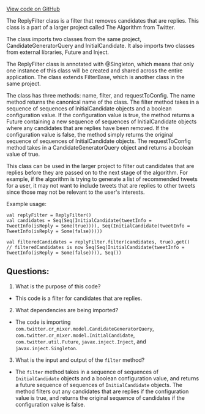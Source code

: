 [View code on GitHub](https://github.com/misbahsy/the-algorithm/cr-mixer/server/src/main/scala/com/twitter/cr_mixer/filter/ReplyFilter.scala)

The ReplyFilter class is a filter that removes candidates that are replies. This class is a part of a larger project called The Algorithm from Twitter. 

The class imports two classes from the same project, CandidateGeneratorQuery and InitialCandidate. It also imports two classes from external libraries, Future and Inject. 

The ReplyFilter class is annotated with @Singleton, which means that only one instance of this class will be created and shared across the entire application. The class extends FilterBase, which is another class in the same project. 

The class has three methods: name, filter, and requestToConfig. The name method returns the canonical name of the class. The filter method takes in a sequence of sequences of InitialCandidate objects and a boolean configuration value. If the configuration value is true, the method returns a Future containing a new sequence of sequences of InitialCandidate objects where any candidates that are replies have been removed. If the configuration value is false, the method simply returns the original sequence of sequences of InitialCandidate objects. The requestToConfig method takes in a CandidateGeneratorQuery object and returns a boolean value of true. 

This class can be used in the larger project to filter out candidates that are replies before they are passed on to the next stage of the algorithm. For example, if the algorithm is trying to generate a list of recommended tweets for a user, it may not want to include tweets that are replies to other tweets since those may not be relevant to the user's interests. 

Example usage:

```
val replyFilter = ReplyFilter()
val candidates = Seq(Seq(InitialCandidate(tweetInfo = TweetInfo(isReply = Some(true)))), Seq(InitialCandidate(tweetInfo = TweetInfo(isReply = Some(false)))))

val filteredCandidates = replyFilter.filter(candidates, true).get()
// filteredCandidates is now Seq(Seq(InitialCandidate(tweetInfo = TweetInfo(isReply = Some(false)))), Seq())
```
## Questions: 
 1. What is the purpose of this code?
- This code is a filter for candidates that are replies.

2. What dependencies are being imported?
- The code is importing `com.twitter.cr_mixer.model.CandidateGeneratorQuery`, `com.twitter.cr_mixer.model.InitialCandidate`, `com.twitter.util.Future`, `javax.inject.Inject`, and `javax.inject.Singleton`.

3. What is the input and output of the `filter` method?
- The `filter` method takes in a sequence of sequences of `InitialCandidate` objects and a boolean configuration value, and returns a future sequence of sequences of `InitialCandidate` objects. The method filters out any candidates that are replies if the configuration value is true, and returns the original sequence of candidates if the configuration value is false.